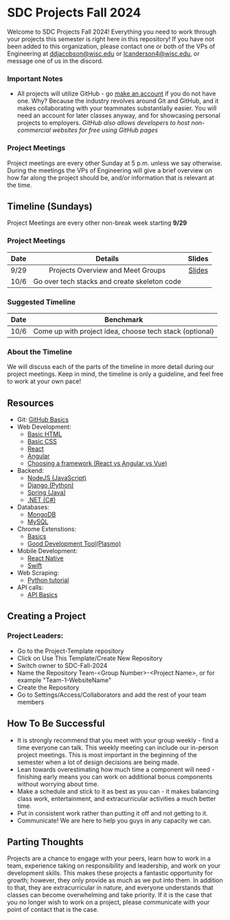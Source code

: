 # SDC Projects Fall 2024
Welcome to SDC Projects Fall 2024! Everything you need to work through your projects this semester is right here in this repository! If you have not been added to this organization, please contact one or both of the VPs of Engineering at ddjacobson@wisc.edu or lcanderson4@wisc.edu, or message one of us in the discord.

### Important Notes
* All projects will utilize GitHub - go [make an account](https://github.com/login) if you do not have one. Why? Because the industry revolves around Git and GitHub, and it makes collaborating with your teammates substantially easier. You will need an account for later classes anyway, and for showcasing personal projects to employers. *GitHub also allows developers to host non-commercial websites for free using GitHub pages*

### Project Meetings
Project meetings are every other Sunday at 5 p.m. unless we say otherwise. During the meetings the VPs of Engineering will give a brief overview on how far along the project should be, and/or information that is relevant at the time.

## Timeline (Sundays)
Project Meetings are every other non-break week starting **9/29**

### Project Meetings
| Date | Details | Slides |
|:---:|:------------:|:--------:|
|9/29| Projects Overview and Meet Groups | [Slides](https://docs.google.com/presentation/d/1bygzhF6HJ81oN6XbnJ_ltnjrmvVwy_xJNgTMXau5_9c/edit?usp=sharing) |
|10/6| Go over tech stacks and create skeleton code |  |

### Suggested Timeline
| Date | Benchmark |
|:---:|:------------:|
|10/6| Come up with project idea, choose tech stack (optional) |

### About the Timeline
We will discuss each of the parts of the timeline in more detail during our project meetings. Keep in mind, the timeline is only a guideline, and feel free to work at your own pace!

## Resources
- Git: [GitHub Basics](https://www.theodinproject.com/lessons/foundations-introduction-to-git)
- Web Development:
  - [Basic HTML](https://www.theodinproject.com/paths/foundations/courses/foundations#html-foundations)
  - [Basic CSS](https://www.theodinproject.com/paths/foundations/courses/foundations#css-foundations)
  - [React](https://www.theodinproject.com/paths/full-stack-javascript/courses/react)
  - [Angular](https://www.w3schools.com/angular/default.asp)
  - [Choosing a framework (React vs Angular vs Vue)](https://www.browserstack.com/guide/angular-vs-react-vs-vue#:~:text=Some%20frameworks%20which%20have%20become,%2Dfledged%20front%2Dend%20framework.)
- Backend:
  - [NodeJS (JavaScript)](https://www.theodinproject.com/paths/full-stack-javascript/courses/nodejs)
  - [Django (Python)](https://www.geeksforgeeks.org/django-tutorial/)
  - [Spring (Java)](https://spring.io/guides)
  - [.NET (C#)](https://learn.microsoft.com/en-us/dotnet/framework/install/)
- Databases:
  - [MongoDB](https://www.w3schools.com/mongodb/index.php)
  - [MySQL](https://www.w3schools.com/MySQL/default.asp)
- Chrome Extenstions:
  - [Basics](https://www.freecodecamp.org/news/building-chrome-extension/#how-to-create-a-chrome-extension)
  - [Good Development Tool(Plasmo)](https://www.plasmo.com/)
- Mobile Development:
  - [React Native](https://www.tutorialspoint.com/react_native/index.htm)
  - [Swift](https://www.javatpoint.com/ios-development-using-swift)
- Web Scraping:
  - [Python tutorial](https://www.geeksforgeeks.org/python-web-scraping-tutorial/)
- API calls:
  - [API Basics](https://generalassemb.ly/blog/using-apis-full-stack-web-development-app-creation/)
## Creating a Project
### Project Leaders:
- Go to the Project-Template repository
- Click on Use This Template/Create New Repository
- Switch owner to SDC-Fall-2024
- Name the Repository Team-\<Group Number\>-\<Project Name\>, or for example "Team-1-WebsiteName"
- Create the Repository
- Go to Settings/Access/Collaborators and add the rest of your team members

## How To Be Successful
* It is strongly recommend that you meet with your group weekly - find a time everyone can talk. This weekly meeting can include our in-person project meetings. This is most important in the beginning of the semester when a lot of design decisions are being made.
* Lean towards overestimating how much time a component will need - finishing early means you can work on additional bonus components without worrying about time.
* Make a schedule and stick to it as best as you can - it makes balancing class work, entertainment, and extracurricular activities a much better time.
* Put in consistent work rather than putting it off and not getting to it.
* Communicate! We are here to help you guys in any capacity we can.

## Parting Thoughts
Projects are a chance to engage with your peers, learn how to work in a team, experience taking on responsibility and leadership, and work on your development skills. This makes these projects a fantastic opportunity for growth; however, they only provide as much as we put into them. In addition to that, they are extracurricular in nature, and everyone understands that classes can become overwhelming and take priority. If it is the case that you no longer wish to work on a project, please communicate with your point of contact that is the case.
